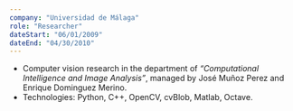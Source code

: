 ```yaml
---
company: "Universidad de Málaga"
role: "Researcher"
dateStart: "06/01/2009"
dateEnd: "04/30/2010"
---
```


* Computer vision research in the department of *“Computational Intelligence and Image Analysis”*, managed by José Muñoz Perez and Enrique Dominguez Merino.
* Technologies: Python, C++, OpenCV, cvBlob, Matlab, Octave.
